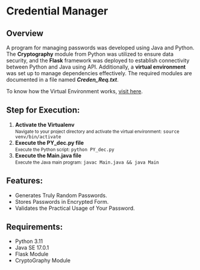 <h1>Credential Manager</h1>

<h2>Overview</h2>
<p>
A program for managing passwords was developed using Java and Python. The <strong>Cryptography</strong> module from Python was utilized to ensure data security, and the <strong>Flask</strong> framework was deployed to establish connectivity between Python and Java using API. Additionally, a <strong>virtual environment</strong> was set up to manage dependencies effectively. The required modules are documented in a file named <strong><em>Creden_Req.txt</em></strong>.
</p>

<p>
  To know how the Virtual Environment works, <a href="https://www.freecodecamp.org/news/how-to-setup-virtual-environments-in-python/" target="_blank">visit here</a>.
</p>

<h2>Step for Execution:</h2>
<ol>
  <li>
    <strong>Activate the Virtualenv</strong><br>
    <small>Navigate to your project directory and activate the virtual environment:</small>
    <code>source venv/bin/activate</code>
  </li>
  <li>
    <strong>Execute the PY_dec.py file</strong><br>
    <small>Execute the Python script:</small>
    <code>python PY_dec.py</code>
  </li>
  <li>
    <strong>Execute the Main.java file</strong><br>
    <small>Execute the Java main program:</small>
    <code>javac Main.java && java Main</code>
  </li>
</ol>


<h2>Features:</h2>
<ul>
  <li>Generates Truly Random Passwords.</li>
  <li>Stores Passwords in Encrypted Form.</li>
  <li>Validates the Practical Usage of Your Password.</li>
</ul>

<h2>Requirements:</h2>
<ul>
  <li>Python 3.11</li>
  <li>Java SE 17.0.1</li>
  <li>Flask Module</li>
  <li>CryptoGraphy Module</li>
</ul>
